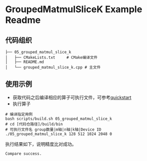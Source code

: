 # GroupedMatmulSliceK Example Readme
## 代码组织
```
├── 05_grouped_matmul_slice_k
│   ├── CMakeLists.txt     # CMake编译文件
│   ├── README.md
│   └── grouped_matmul_slice_k.cpp # 主文件
```
## 使用示例
- 获取代码之后编译相应的算子可执行文件，可参考[quickstart](../../docs/quickstart.md#算子编译)
- 执行算子
```
# 编译指定用例
bash scripts/build.sh 05_grouped_matmul_slice_k
# cd [代码仓路径]/build/bin
# 可执行文件名 group数量|m轴|n轴|k轴|Device ID
./05_grouped_matmul_slice_k 128 512 1024 2048 0
```
执行结果如下，说明精度比对成功。
```
Compare success.
```